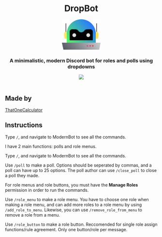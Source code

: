 <div align="center">
    <h1>DropBot</h1>
    <a href="https://modernbot.t1c.dev/"><img src="assets/logo.svg" height="100"></a>
    <br>
    <h3>A minimalistic, modern Discord bot for roles and polls using dropdowns</h3>
    <a href="https://discord.com/api/oauth2/authorize?client_id=923885285266292846&permissions=1376805841984&scope=bot%20applications.commands" target="blank"><img src="https://shields.io/badge/invite_the-discord_bot-5865F2?logo=discord&style=for-the-badge" height="35"/></a>
</div>

<br>

## Made by
[ThatOneCalculator](https://t1c.dev)

## Instructions

Type `/`, and navigate to ModernBot to see all the commands.

I have 2 main functions: polls and role menus.

Type `/`, and navigate to ModernBot to see all the commands.

Use `/poll` to make a poll.
Options should be seperated by commas, and a poll can have up to 25 options.
The poll author can use `/close_poll` to close a poll they made.

For role menus and role buttons, you must have the **Manage Roles** permission in order to run the commands.

Use `/role_menu` to make a role menu.
You have to choose one role when making a role menu, and can add more roles to a role menu by using `/add_role_to_menu`.
Likewise, you can use `/remove_role_from_menu` to remove a role from a menu.

Use `/role_button` to make a role button.
Reccomended for single role assign functions/rule agreement.
Only one button/role per message.